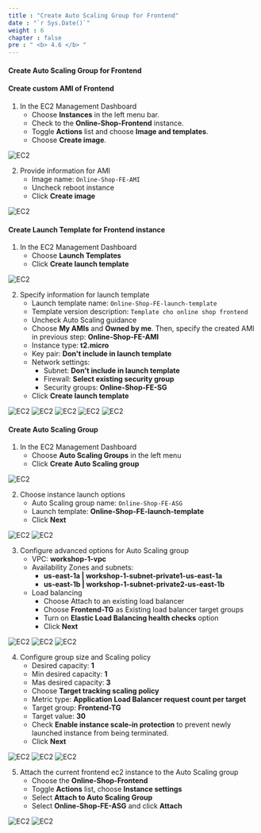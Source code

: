 ```yaml
---
title : "Create Auto Scaling Group for Frontend"
date : "`r Sys.Date()`"
weight : 6
chapter : false
pre : " <b> 4.6 </b> "
---
```


#### Create Auto Scaling Group for Frontend

#### Create custom AMI of Frontend
1. In the EC2 Management Dashboard
    + Choose **Instances** in the left menu bar.
    + Check to the **Online-Shop-Frontend** instance.
    + Toggle **Actions** list and choose **Image and templates**.
    + Choose **Create image**.

![EC2](/images/4-createec2/069-createec2.png?width=90pc)

2. Provide information for AMI
    + Image name: ```Online-Shop-FE-AMI```
    + Uncheck reboot instance
    + Click **Create image**

![EC2](/images/4-createec2/051-createec2.png?width=50pc)

#### Create Launch Template for Frontend instance
1. In the EC2 Management Dashboard
    + Choose **Launch Templates**
    + Click **Create launch template**

![EC2](/images/4-createec2/052-createec2.png?width=90pc)

2. Specify information for launch template
    + Launch template name: ```Online-Shop-FE-launch-template```
    + Template version description: ```Template cho online shop frontend```
    + Uncheck Auto Scaling guidance
    + Choose **My AMIs** and **Owned by me**. Then, specify the created AMI in previous step: **Online-Shop-FE-AMI**
    + Instance type: **t2.micro**
    + Key pair: **Don't include in launch template**
    + Network settings:
      + Subnet: **Don't include in launch template**
      + Firewall: **Select existing security group**
      + Security groups: **Online-Shop-FE-SG**
    + Click **Create launch template**

![EC2](/images/4-createec2/070-createec2.png?width=40pc)
![EC2](/images/4-createec2/071-createec2.png?width=40pc)
![EC2](/images/4-createec2/055-createec2.png?width=40pc)
![EC2](/images/4-createec2/072-createec2.png?width=40pc)
![EC2](/images/4-createec2/057-createec2.png?width=40pc)

#### Create Auto Scaling Group
1. In the EC2 Management Dashboard
    + Choose **Auto Scaling Groups** in the left menu
    + Click **Create Auto Scaling group**

![EC2](/images/4-createec2/058-createec2.png?width=90pc)

2. Choose instance launch options
    + Auto Scaling group name: ```Online-Shop-FE-ASG```
    + Launch template: **Online-Shop-FE-launch-template**
    + Click **Next**

![EC2](/images/4-createec2/073-createec2.png?width=40pc)
![EC2](/images/4-createec2/074-createec2.png?width=40pc)

3. Configure advanced options for Auto Scaling group
    + VPC: **workshop-1-vpc**
    + Availability Zones and subnets:
      + **us-east-1a | workshop-1-subnet-private1-us-east-1a**
      + **us-east-1b | workshop-1-subnet-private2-us-east-1b**
    + Load balancing
      + Choose Attach to an existing load balancer
      + Choose **Frontend-TG** as Existing load balancer target groups
      + Turn on **Elastic Load Balancing health checks** option
      + Click **Next**

![EC2](/images/4-createec2/061-createec2.png?width=40pc)
![EC2](/images/4-createec2/075-createec2.png?width=40pc)
![EC2](/images/4-createec2/063-createec2.png?width=40pc)

4. Configure group size and Scaling policy
    + Desired capacity: **1**
    + Min desired capacity: **1**
    + Mas desired capacity: **3**
    + Choose **Target tracking scaling policy**
    + Metric type: **Application Load Balancer request count per target**
    + Target group: **Frontend-TG**
    + Target value: **30**
    + Check **Enable instance scale-in protection** to prevent newly launched instance from being terminated.
    + Click **Next**

![EC2](/images/4-createec2/064-createec2.png?width=40pc)
![EC2](/images/4-createec2/076-createec2.png?width=40pc)
![EC2](/images/4-createec2/066-createec2.png?width=40pc)

5. Attach the current frontend ec2 instance to the Auto Scaling group
    + Choose the **Online-Shop-Frontend**
    + Toggle **Actions** list, choose **Instance settings**
    + Select **Attach to Auto Scaling Group**
    + Select **Online-Shop-FE-ASG** and click **Attach**

![EC2](/images/4-createec2/077-createec2.png?width=90pc)
![EC2](/images/4-createec2/078-createec2.png?width=50pc)